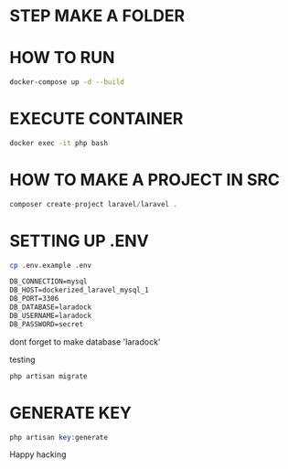 # STEP MAKE A FOLDER

# HOW TO RUN

```zsh
docker-compose up -d --build
```

# EXECUTE CONTAINER

```zsh
docker exec -it php bash
```

# HOW TO MAKE A PROJECT IN SRC

```php
composer create-project laravel/laravel .
```

# SETTING UP .ENV

```zsh
cp .env.example .env
```

```txt
DB_CONNECTION=mysql
DB_HOST=dockerized_laravel_mysql_1
DB_PORT=3306
DB_DATABASE=laradock
DB_USERNAME=laradock
DB_PASSWORD=secret
```

dont forget to make database 'laradock'

testing

```zsh
php artisan migrate
```

# GENERATE KEY

```php
php artisan key:generate
```

Happy hacking
